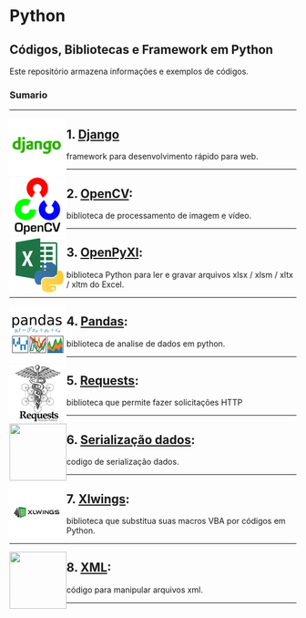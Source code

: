 # Python
## Códigos, Bibliotecas e Framework em Python  


Este  repositório armazena informações e exemplos de códigos. 


### Sumario 
---
<img align="left" width="100" height="100" src="./img/django.jpg">

 ## 1. [Django](./Django)
 framework para desenvolvimento rápido para web.

---

 <img align="left" width="100" height="100" src="./img/opencv.png">
 
 ## 2. [OpenCV](./OpenCV):
 biblioteca de processamento de imagem e vídeo. 
 
---
<img align="left" width="100" height="100" src="./img/openpyxl.png">

## 3. [OpenPyXl](./OpenPyXl): 
biblioteca Python para ler e gravar arquivos xlsx / xlsm / xltx / xltm do Excel. 

---
<img align="left" width="100" height="100" src="./img/pandas.png">

## 4. [Pandas](./Pandas): 
biblioteca de analise de dados em python.

---
<img align="left" width="100" height="100" src="./img/requests.png">

## 5. [Requests](./Requests): 
biblioteca que permite fazer solicitações HTTP 

---
<img align="left" width="100" height="100" src="http://www.fillmurray.com/100/100">

## 6. [Serialização dados](./Serializacao): 
codigo de serialização  dados. 

---
<img align="left" width="100" height="100" src="./img/xlwings.jpg">

## 7. [Xlwings](./xlwings):  
biblioteca que substitua suas macros VBA  por  códigos em Python. 

---
<img align="left" width="100" height="100" src="http://www.fillmurray.com/100/100">

## 8. [XML](./XML): 
código para manipular arquivos xml. 
 
---
<!--stackedit_data:
eyJoaXN0b3J5IjpbNDQxODQ2OTc2LDE5MjY0MzkxMzYsLTgxNj
czOTczNywxMzY3MTk3Njg0LDE4MTkyMzkxNDcsMTYzMTA3MTc1
MCwtMTM5MDE0NjM2M119
-->
